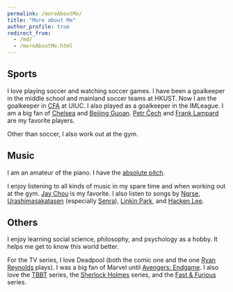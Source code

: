 ```yaml
---
permalink: /moreAboutMe/
title: "More about Me"
author_profile: true
redirect_from: 
  - /md/
  - /moreAboutMe.html
---
```


## Sports
I love playing soccer and watching soccer games. I have been a goalkeeper in the middle school and mainland soccer teams at HKUST. Now I am the goalkeeper in [CFA](https://www.instagram.com/cfa_uiuc/) at UIUC. I also played as a goalkeeper in the IMLeague. I am a big fan of [Chelsea](https://www.chelseafc.com/en) and [Beijing Guoan](http://www.fcguoan.com/en/). [Petr Čech](https://en.wikipedia.org/wiki/Petr_%C4%8Cech) and [Frank Lampard](https://en.wikipedia.org/wiki/Frank_Lampard) are my favorite players.

Other than soccer, I also work out at the gym.

## Music
I am an amateur of the piano. I have the [absolute pitch](https://en.wikipedia.org/wiki/Absolute_pitch).

I enjoy listening to all kinds of music in my spare time and when working out at the gym. [Jay Chou](https://en.wikipedia.org/wiki/Jay_Chou) is my favorite. I also listen to songs by [Nqrse](https://utaite.fandom.com/wiki/Nqrse), [Urashimasakatasen](https://en.wikipedia.org/wiki/Urashimasakatasen) (especially [Senra](https://utaite.fandom.com/wiki/Senra)), [Linkin Park](https://en.wikipedia.org/wiki/Linkin_Park), and [Hacken Lee](https://en.wikipedia.org/wiki/Hacken_Lee).

## Others
I enjoy learning social science, philosophy, and psychology as a hobby. It helps me get to know this world better.

For the TV series, I love Deadpool (both the comic one and the one [Ryan Reynolds](https://en.wikipedia.org/wiki/Ryan_Reynolds) plays). I was a big fan of Marvel until [Avengers: Endgame](https://en.wikipedia.org/wiki/Avengers:_Endgame). I also love the [TBBT](https://en.wikipedia.org/wiki/The_Big_Bang_Theory) series, the [Sherlock Holmes](https://en.wikipedia.org/wiki/Sherlock_(TV_series)) series, and the [Fast & Furious](https://en.wikipedia.org/wiki/Fast_%26_Furious) series.
